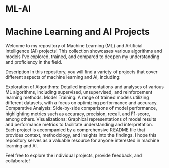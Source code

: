# ML-AI
# Machine Learning and AI Projects
Welcome to my repository of Machine Learning (ML) and Artificial Intelligence (AI) projects! This collection showcases various algorithms and models I've explored, trained, and compared to deepen my understanding and proficiency in the field.

Description
In this repository, you will find a variety of projects that cover different aspects of machine learning and AI, including:

Exploration of Algorithms: Detailed implementations and analyses of various ML algorithms, including supervised, unsupervised, and reinforcement learning methods.
Model Training: A range of trained models utilizing different datasets, with a focus on optimizing performance and accuracy.
Comparative Analysis: Side-by-side comparisons of model performance, highlighting metrics such as accuracy, precision, recall, and F1-score, among others.
Visualizations: Graphical representations of model results and performance metrics to facilitate understanding and interpretation.
Each project is accompanied by a comprehensive README file that provides context, methodology, and insights into the findings. I hope this repository serves as a valuable resource for anyone interested in machine learning and AI.

Feel free to explore the individual projects, provide feedback, and collaborate!

